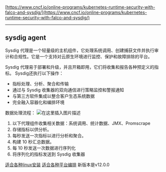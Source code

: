 
[https://www.cncf.io/online-programs/kubernetes-runtime-security-with-falco-and-sysdig/](https://www.cncf.io/online-programs/kubernetes-runtime-security-with-falco-and-sysdig/)

----

## sysdig agent
Sysdig 代理是一个轻量级的主机组件，它处理系统调用、创建捕获文件并执行审计和合规性。它是一个支持对云原生环境进行监控、保护和故障排除的平台。

Sysdig 代理易于部署和升级，并且开箱即用，它们将收集和报告各种预定义的指标。
Sysdig还执行以下操作：

 - 指标处理、分析、聚合和传输
 - 通过与 Sysdig 收集器的双向通信进行策略监控和警报通知
 - 与第三方软件集成以整合客户生态系统数据
 - 完全融入容器化和编排环境

数据处理流程：
![在这里插入图片描述](https://img-blog.csdnimg.cn/2cc2030af3f747699219be90d07c5a7f.png)

 1. 以下代理组件收集相关数据：系统调用、统计数据、JMX、Promscrape
 2. 存储指标以供分析。
 3. 每秒发送一次指标以进行分析和聚合。
 4. 构建 10 秒汇总数据。
 5. 每 10 秒发送一次数据进行序列化
 6. 将序列化的指标发送到 Sysdig 收集器

[适合各种linux安装](https://docs.sysdig.com/en/docs/installation/sysdig-agent/agent-installation/host-requirements-for-agent-installation/#linux-distributions-and-kernels)
[适合各种平台编排](https://docs.sysdig.com/en/docs/installation/sysdig-agent/agent-installation/host-requirements-for-agent-installation/#orchestration-platforms)
新版本是v12.0.0

